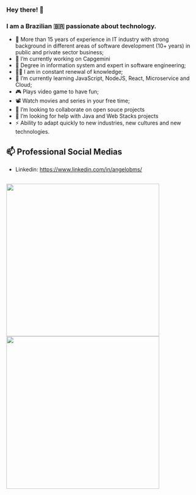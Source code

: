 ### Hey there! 👋

### I am a Brazilian 🇧🇷️ passionate about technology.

- 🔭 More than 15 years of experience in IT industry with strong background in different areas of software development (10+ years) in public and private sector business;
- 👷️ I’m currently working on Capgemini
- 🌱 Degree in information system and expert in software engineering;
- 👨‍💻️ I am in constant renewal of knowledge;
- 🚀️ I’m currently learning JavaScript, NodeJS, React, Microservice and Cloud;
- 🎮️ Plays video game to have fun;
- 📽️ Watch movies and series in your free time; 
- 👯 I’m looking to collaborate on open souce projects 
- 🤔 I’m looking for help with Java and Web Stacks projects
- ⚡️ Ability to adapt quickly to new industries, new cultures and new technologies. 

## 📫 Professional Social Medias

 - Linkedin: https://www.linkedin.com/in/angelobms/ 

##
 
 <img width="400px" align="left" src="https://github-readme-stats.vercel.app/api?username=angelobms&count_private=true&show_icons=true" />
 <img width="400px" align="left" src="https://github-readme-stats.vercel.app/api/top-langs?username=angelobms&layout=compact" />
 
 ##
 
 <a href="https://sourcerer.io/angelobms"><img src="https://img.shields.io/badge/HTML-111%20commits-orange.svg" alt=""></a> 
 <a href="https://sourcerer.io/angelobms"><img src="https://img.shields.io/badge/CSS-87%20commits-orange.svg" alt=""></a> 
 <a href="https://sourcerer.io/angelobms"><img src="https://img.shields.io/badge/TypeScript-26%20commits-orange.svg" alt=""></a> 
 <a href="https://sourcerer.io/angelobms"><img src="https://img.shields.io/badge/Java-92%20commits-orange.svg" alt=""></a> 
 <a href="https://sourcerer.io/angelobms"><img src="https://img.shields.io/badge/JavaScript-133%20commits-orange.svg" alt=""></a> 
 <a href="https://sourcerer.io/angelobms"><img src="https://img.shields.io/badge/Python-10%20commits-orange.svg" alt=""></a> 
